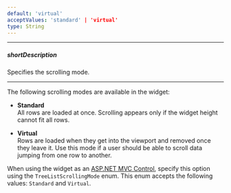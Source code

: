 ```yaml
---
default: 'virtual'
acceptValues: 'standard' | 'virtual'
type: String
---
```

---
##### shortDescription
Specifies the scrolling mode.

---
The following scrolling modes are available in the widget:

- **Standard**      
All rows are loaded at once. Scrolling appears only if the widget height cannot fit all rows.

- **Virtual**       
Rows are loaded when they get into the viewport and removed once they leave it. Use this mode if a user should be able to scroll data jumping from one row to another.

When using the widget as an [ASP.NET MVC Control](/concepts/35%20ASP.NET%20MVC%20Controls/20%20Fundamentals '/Documentation/Guide/ASP.NET_MVC_Controls/Fundamentals/'), specify this option using the `TreeListScrollingMode` enum. This enum accepts the following values: `Standard` and `Virtual`.
